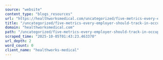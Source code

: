 ```yaml
---
source: "website"
content_type: "blogs_resources"
url: "https://healthworksmedical.com/uncategorized/five-metrics-every-employer-should-track-in-occupational-health/"
title: "/uncategorized/five-metrics-every-employer-should-track-in-occupational-health/"
domain: "healthworksmedical.com"
path: "/uncategorized/five-metrics-every-employer-should-track-in-occupational-health/"
scraped_time: "2025-10-05T01:43:23.463370"
url_depth: 2
word_count: 0
client_name: "healthworks-medical"
---
```


